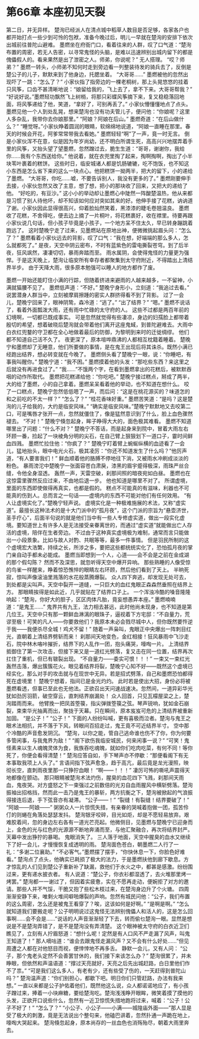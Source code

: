 # 第66章 本座初见天裂
第二日，并无异样。
楚洵已经派人在清点城中稻草人数目是否足够，各家各户也都开始打点一些少到可怜的包袱，准备今晚过后，明儿一早就在楚洵的安排下依次出城前往普陀山避难。
墨燃坐在府衙门口，看着往来的人群，叹了口气道：“楚洵布置的周密，若无人告密，以寻常鬼怪的头脑，是难以迅速辨别出城内留下的都是傀儡假人的。看来果然是出了泄密之人。师弟，你说呢？”
无人搭理。
“哎？师弟？”
墨燃一转头，小师弟不知何时走到旁边看一列整装待发的骑兵去了，反倒是楚公子的儿子，默默来到了他身边，托腮坐着。
“大哥哥……”
墨燃被他的忽然出现吓了一跳：“怎么了？”
小家伙指了指旁边的一棵老桐树，那上头晃悠悠的挂着只风筝，口齿不甚清晰地说：“娘留给我的，飞上去了，拿不下来。大哥哥帮我？”
“好说好说。”墨燃轻功飘然飞上树梢，将那只彩蝶风筝摘下来，复又稳稳落回地面，将风筝递给了他，笑道，“拿好了，可别再丢了。”
小家伙懵懂懂地点了点头。
墨燃见他一个人到处乱晃，想来楚洵也没有功夫管儿子，便问他：“你娘呢？这里人多杂乱，我带你去你娘那里。”
“阿娘？阿娘在后山。”
墨燃奇道：“在后山做什么？”
“睡觉呀。”小家伙睁着圆润的眼睛，软绵绵地说道，“阿娘一直睡在那里。春天的时候会开花，阿爹常常带我去看她。”
墨燃轻轻“啊”了一声，竟一时无言。
倒是小家伙浑不在意，似是因为年岁尚幼，还不明白所谓生死，高高兴兴地摆弄着手里的风筝，又抬头望了望墨燃，忽然蹭过去，脆生生道：“哥哥，谢谢你，我给你……我有个东西送给你。”
他说着，就在衣兜里掏了起来，掏啊掏啊，掏出了小半块苇叶裹着的糕饼。
这些时日，临安城诸人都是饥肠辘辘，吃不饱饭，也不知这小东西是怎么省下来的这么一块点心。他把糕饼一拗两半，把大的留下，小的递给了墨燃。
“大哥哥，你吃……嘘，不要告诉别人，我没有更多的了。”
墨燃刚要伸手去接，小家伙忽然又改了主意，想了想，把小的那块收了回来，又把大的递给了他。
“好吃的，有豆沙。”
这小小的举动却让墨燃心中陡然一阵酸楚温热，他从来都是习惯了别人待他坏，却不知该如何应对突如其来的好。他伸手接了花糕，讷讷道了谢。小家伙因此显得很高兴，仰着脸灿然笑着，黑漆漆的睫毛卷翘温良。
墨燃收了花糕，不舍得吃，便去边上摘了一片桐叶，将花糕裹好，收在襟里。待要再跟小家伙说几句话，但小孩子毕竟是小孩子，一个地方呆不住太久，早已转身蹦跳着跑远了。
这时楚晚宁走了过来，见墨燃站在原地出神，便微微挑起眉头问：“怎么了？”
墨燃看着小家伙远去的背影，叹了口气：“我在想，好端端的那么多人，怎么就都死了。”
是夜，天空中阴云密布，不时有蓝紫色的雷电撕裂苍穹。到了后半夜，狂风飒然，凄凄切切，暴雨奔踏而至。
雨水属阴，会使得鬼怪的力量更为强悍。于是这天晚上，楚洵让临安所有幸存者都聚集到太守府附近，不得踏出上清结界半步。
由于天降大雨，很多原本勉强可以睡人的地方都作了废。

墨燃一开始还能盯住小满的行踪，但随着挤进来避雨的人越来越多，一不留神，小满就猫腰不见了。
墨燃低声道：“不好。”
楚晚宁身形小，立刻道：“我追过去看。”
说罢潜身人群当中，立刻被摩肩擦踵的密实人群挤得看不到了背影。
过了一会儿，楚晚宁回来了，眼神阴鸷，森冷道：“逃了。”
“出了结界？”
“嗯。”
墨燃不说话了，看着外面瓢泼大雨，还有雨中忙碌的太守府的人。
这些不过都是两百年前的幻境啊，一切都已既成事实。
可是忽然就觉得有些凄凉，身边的妇孺脸上都带着殷切的希望，想着破晓后楚洵就会带着他们离开这座鬼蜮，到普陀避难去。大雨中白衣红兜鍪的守卫都在全心地做着最后的防御，为黎明到来时的迁徙绸缪。
他们都不知道自己活不久了。
夜更深了，原本喧哗鼎沸的人都相互枕籍着睡着。
楚晚宁和墨燃却了无睡意，他们所要做的事情，是在鬼王出现后将其诛杀。既然小满已经跑出结界，想必转变就在今晚了。
墨燃侧头看了楚晚宁一眼，说：“你睡吧，有事我叫醒你。”
楚晚宁道：“我不困。”
墨燃摸着他的头发：“那吃些东西？来这里之后就没有再进食过了。”
“我……”不饿两个字，在看到墨燃拿出的花糕后，被默默吞咽的动作所取代。
墨燃把花糕递给他：“你吃吧。”
楚晚宁接过糕点，掰成了两半，大的给了墨燃，小的自己拿着。墨燃呆呆看着他的举动，也不知道在想什么。
咬了一口糕点，楚晚宁忽然低低嗯了一声，而后问：“这是在桃花源买的？味道怎的和之前吃的不太一样？”
“怎么了？”
“桂花香味好重。”
墨燃苦笑道：“是吗？这是楚洵的儿子给我的，大约是临安风味。”
“确实是临安风味。”楚晚宁默默地又去咬第二口，可是嘴唇才张开一点，忽然就僵住了，像是猛然意识到了什么，脸上血色骤然褪去。
“不对！”
楚晚宁倏忽起身，眸子睁得大大的，面色极其难看。
墨燃不知道哪里出了问题：“什么不对？”
楚晚宁不答话，而是起身来到院中，冒着大雨左右环顾一番，捡起了一块棱角分明的尖石，在自己臂上狠狠划下一道口子，霎时间鲜血四溅。
墨燃忙拉住他：“你疯了？”
楚晚宁盯着臂上蜿蜒纵横的血迹看了一会儿，猛地抬头，眼中电光火石，极其凌厉：“你还不知道发生了什么吗？”他厉声道，“有人要害我们！”
鲜血顺着他的胳膊不停地往下淌，又被雨水冲刷成淡淡的粉色。
暴雨滂沱中楚晚宁一张面容苍白肃戾，漆黑的眉宇蹙得极深，雨珠严丝合缝，令他全身湿透。
轰然一声，天雷空破，刹那间照的暗夜宛如白昼。
墨燃也在这惊雷里骤然反应过来，不由地后退一步。
他也知道是哪里不对了。
所谓虚境，里面的东西即使做得再真实，也都是假的。
糕点不可能真的有滋味，利器也不可能真的伤到人。总而言之一句话——虚境内的东西不可能对他们有任何效用。
“有人让虚境实化了。”楚晚宁轻声说。
虚境实化是一种极难施展的术法，又称“虚实道”。最擅长这种法术的是十大门派中的“孤月夜”，这个门派的宗旨为“悬壶济世，圣手疗心”，后面半句说的就是他们当中有一些人专修虚实道，做出一段实化虚境。要知道世上有许多人是无法接受亲眷离世的，而通过“虚实道”就能做出亡人存活的虚境，陪伴在生者旁边。
不过由于这种真实虚境极为难制，通常而言只能做出一小段景象。比如与故人对酌、共眠等等，最多一件事情。
但是羽民所制的这个虚境宏大浩繁，持续之长，所涉之多，要把这些都统统实化了，恐怕孤月夜的掌门亲自动手都未必能成。
墨燃当即想到一个人，心道——会不会是之前在金成湖的那个假勾陈？
然而不及深思，就忽听得天空中爆开异响。
那些熟睡的人像受惊的鸟雀一样醒来，睁着惊恐憔悴的眼睛左右环顾，然后他们看到了天上。
半晌死寂，惊叫声像滚油里溅落的水花般蒸腾爆裂。
众人四下奔逃，却发现无处可去，到处都是尖叫声。天空中裂开一道缝，一只巨大的血红鬼眼正森森然垂照在结界上方。
那眼睛挨得是如此近，几乎就贴在了结界口子上。
一个浑浊冷酷的嗓音隆隆响起：“楚洵，你好大的胆子，区区肉体凡胎，竟妄想愚弄本座。”
墨燃喃喃道：“是鬼王……”
鬼界共有九王，法力相去甚远，此时他尚未现身，也不知道是第几位王。天空中只有那一颗鲜血淋漓的眼珠子，逼视着下方宅邸：“不自量力，荒谬至极！可笑的凡人——你要救他们？我原本未必会戮尽城中人，但你既然要忤逆于我——我便杀尽全城！鸡犬不留！”
随着一声枭叫，鬼眼正中央爆出一阵刺目红光，直朝着上清结界劈斩而来！
刹那间天地变色，金红相接！狂风暴雨中飞沙走石，院中林木咯咔摧折，结界下的人乱作一团，抱头痛哭，嚎啕一片。
上清结界抵御住了第一次攻击，但接下来又是一道红光劈落，复又击在同一位置，结界再次扛住了重机，但已有皲裂出现。
“不自量力——委实可恨！！！”
一束又一束红光轰然击落，爆出簇簇花火。眼见着结界将裂，楚晚宁心知不好——既然这个虚境已经实化，那么对手的攻击就与在现世中无异。若是招式劈落，自己和墨燃恐怕都得死在虚境里！
楚晚宁想着，指间已是金光灼灼。
此时若是使出大招，身份必将被墨燃看透，但事已至此也无他法。正欲召出天问速战速决。忽然间，一道异彩华光犹如劲厉羽箭，破空穿云，直刺结界崩漏处！
众人回首，只见瓦檬屋梁之上，楚洵踏雨而来。
他臂挽一把凤首箜篌，指尖弹拨箜篌之弦。琴声锐响，犹如金石崩裂，束束华光抽离而出，聚拢于天幕。只在瞬间，原本岌岌可危的上清结界被重新加固。
“是公子！”
“公子！”
下面的人纷纷叫喊，更有喜极而泣者。楚洵与鬼王之眼术法相抗，并不落于下风，转眼间百招走过，鬼王竟不可近结界半寸。
空中那个冷酷的声音愈发阴沉。
“楚洵，以你之能，管自己逃命谁也伤不了你，你为何要多管闲事，与我鬼界为敌！”
“阁下欲伤我临安城民，何来闲事一说？”
“可笑！鬼怪素来以生人魂魄灵体为食，我族吞吃魂魄，就如你们吃肉吃菜，有何不同！等你死了，你便会看得清楚！”
楚洵应答自如，手下琴声亦不停歇：“那便看阁下有无本事取我项上人头了。”
言语间指下弦声愈急，趋于高亢，最后竟是龙光漫照，映彻长空，直刺雨夜里那一只狰狞血眼！
“啊——！！！”
凄厉可怖的嘶吼声震得天地都像在颤动。
那只眼睛被楚洵术法灼伤，腥臭的血花四下飞溅，刹那间天雨血，鬼夜哭。对方盛怒之下一束强过之前数倍的光刃自血雨腥风中横斩劈落。楚洵振袖出招格挡，然而此一击乃是鬼王的暴斩，两方抗衡之下，楚洵被掀起的气浪振得接连后退，手下弦音亦有凝滞。
“公子——！”
“裂缝！有裂缝！结界要破了！”
“阿娘——阿娘——”
粥粥众人一片惊慌失措，有亲眷的哭喊着抱做一团，孤苦伶仃的则蜷在角落处瑟瑟发抖。
楚洵银牙咬碎，目光如炬，却是不愿轻易放弃。艰难胶着间，忽的身边左右各有一道光芒亮起。他微侧目，见墨燃与楚晚宁已迎身而上，金色的光与红色的光源源不断地奔涌而至，与他汇聚融合，再次将结界封严。
天幕中发出狰狞的暴喝。
鬼眼消失了。
三人落于地面，天空中腥臭的血水又继续下了好一会儿，才慢慢恢复成透明的雨。
楚洵面色苍白，朝墨燃二人行了一礼：“多谢二位襄助。”
“不必客气。”墨燃摆了摆手，“你快休息一下，你脸色好难看。”
楚洵点了点头，他确实已耗损了极大的法力，于是墨燃扶他到廊下歇息。方才惊乱的人们见到楚公子重新补了缺漏，救他们于水火之中，都甚是感激。纷纷围过来，更有递水披衣者。
有人说道：“楚公子，你衣衫都湿透了，去火堆那里烤一烤罢。”
楚洵都一一谢过了，但因着实疲惫，实在不愿再走动，便婉拒了对方的邀请。那些人并不气馁，干脆又抱了些松木枝过来，在楚洵身边升了个火塘。
四周渐渐安静下来，唯剩火堆间噼啪爆裂的声响。忽然有城民问他：“公子，我们布置的这么周密，怎么还是被鬼王看穿了？唉，这该如何是好啊。”
“是啊是啊。”
“怎么就知道我们要搬走呢？公子明明说过这鬼怪无法辨别傀儡人和活人的，这是怎么回事啊……会不会是……”说话的人声音渐渐轻了下去，转而偷乜楚洵一眼。显然是想说是不是楚洵弄错了，是不是楚洵没有弄清楚。
这个眼神被太守府的白衣近卫们瞧见了，立刻有人拧眉怒道：“想什么呢！定然是有人口风不严走漏了风声，叫鬼王知道了！”
那人嘀咕道：“谁会去跟鬼怪走漏风声？又不会有什么好处……”但见周遭之人都在对他怒目而视，便悻悻地不再多舌。
静默一会儿，又有人问：
“公子，那个鬼老头定然不会善罢甘休的，我们接下来该怎么办？”
楚洵很累了，并未睁眼，但依然和声温语道：“撑过天亮就好，天亮之后先出城赶路，白日里他们作不了祟。”
“可是我们这么多人，有老有少，还有些受了伤的，一天赶得到普陀山吗？”
楚洵温声道：“你们别担心，都歇下吧。明日你们只管赶路，办法有我来想。”
一直以来都是公子护佑着他们，既然他这么说，众人都诺诺地应了，有小孩子蹭过来，捧着一小块麻糖，要给楚洵吃。楚洵浅浅睁开眼眸，微笑着摸了摸他的头发，正欲开口说些什么，忽然有一近卫惊慌失措地跑将过来，喊着：“公子！公子不好了！”
“怎么了？”
“小公子、小公子——小满——城隍庙外面——”那人显是受了极大的刺激，竟是无法说出个整句来，他磕巴讲着，忽然扑通一声跪在地上，嚎啕大哭起来。
楚洵倏忽起身，原本尚存的一丝血色也消殇殆尽，朝着大雨里奔去。
